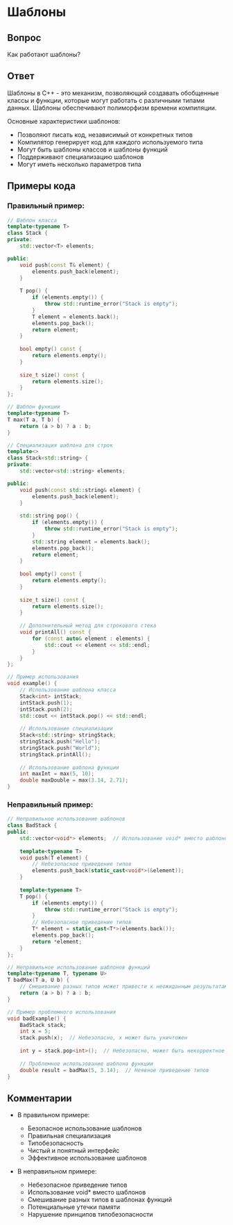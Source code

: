 # Шаблоны

## Вопрос
Как работают шаблоны?

## Ответ
Шаблоны в C++ - это механизм, позволяющий создавать обобщенные классы и функции, которые могут работать с различными типами данных. Шаблоны обеспечивают полиморфизм времени компиляции.

Основные характеристики шаблонов:
- Позволяют писать код, независимый от конкретных типов
- Компилятор генерирует код для каждого используемого типа
- Могут быть шаблоны классов и шаблоны функций
- Поддерживают специализацию шаблонов
- Могут иметь несколько параметров типа

## Примеры кода

### Правильный пример:
```cpp
// Шаблон класса
template<typename T>
class Stack {
private:
    std::vector<T> elements;

public:
    void push(const T& element) {
        elements.push_back(element);
    }
    
    T pop() {
        if (elements.empty()) {
            throw std::runtime_error("Stack is empty");
        }
        T element = elements.back();
        elements.pop_back();
        return element;
    }
    
    bool empty() const {
        return elements.empty();
    }
    
    size_t size() const {
        return elements.size();
    }
};

// Шаблон функции
template<typename T>
T max(T a, T b) {
    return (a > b) ? a : b;
}

// Специализация шаблона для строк
template<>
class Stack<std::string> {
private:
    std::vector<std::string> elements;

public:
    void push(const std::string& element) {
        elements.push_back(element);
    }
    
    std::string pop() {
        if (elements.empty()) {
            throw std::runtime_error("Stack is empty");
        }
        std::string element = elements.back();
        elements.pop_back();
        return element;
    }
    
    bool empty() const {
        return elements.empty();
    }
    
    size_t size() const {
        return elements.size();
    }
    
    // Дополнительный метод для строкового стека
    void printAll() const {
        for (const auto& element : elements) {
            std::cout << element << std::endl;
        }
    }
};

// Пример использования
void example() {
    // Использование шаблона класса
    Stack<int> intStack;
    intStack.push(1);
    intStack.push(2);
    std::cout << intStack.pop() << std::endl;
    
    // Использование специализации
    Stack<std::string> stringStack;
    stringStack.push("Hello");
    stringStack.push("World");
    stringStack.printAll();
    
    // Использование шаблона функции
    int maxInt = max(5, 10);
    double maxDouble = max(3.14, 2.71);
}
```

### Неправильный пример:
```cpp
// Неправильное использование шаблонов
class BadStack {
public:
    std::vector<void*> elements;  // Использование void* вместо шаблонов
    
    template<typename T>
    void push(T element) {
        // Небезопасное приведение типов
        elements.push_back(static_cast<void*>(&element));
    }
    
    template<typename T>
    T pop() {
        if (elements.empty()) {
            throw std::runtime_error("Stack is empty");
        }
        // Небезопасное приведение типов
        T* element = static_cast<T*>(elements.back());
        elements.pop_back();
        return *element;
    }
};

// Неправильное использование шаблонов функций
template<typename T, typename U>
T badMax(T a, U b) {
    // Смешивание разных типов может привести к неожиданным результатам
    return (a > b) ? a : b;
}

// Пример проблемного использования
void badExample() {
    BadStack stack;
    int x = 5;
    stack.push(x);  // Небезопасно, x может быть уничтожен
    
    int y = stack.pop<int>();  // Небезопасно, может быть некорректное приведение типов
    
    // Проблемное использование шаблона функции
    double result = badMax(5, 3.14);  // Неявное приведение типов
}
```

## Комментарии
- В правильном примере:
  - Безопасное использование шаблонов
  - Правильная специализация
  - Типобезопасность
  - Чистый и понятный интерфейс
  - Эффективное использование шаблонов

- В неправильном примере:
  - Небезопасное приведение типов
  - Использование void* вместо шаблонов
  - Смешивание разных типов в шаблонах функций
  - Потенциальные утечки памяти
  - Нарушение принципов типобезопасности 